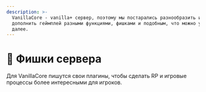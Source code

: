 ```yaml
---
description: >-
  VanillaCore - vanilla+ сервер, поэтому мы постарались разнообразить и
  дополнить геймплей разными функциями, фишками и подобным, что можно увидеть
  далее.
---
```


# 🎲 Фишки сервера

Для VanillaCore пишутся свои плагины, чтобы сделать RP и игровые процессы более интересными для игроков.

